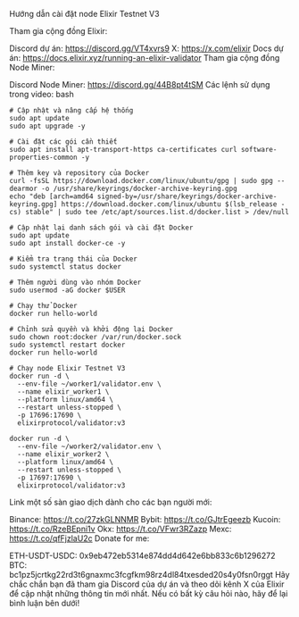 Hướng dẫn cài đặt node Elixir Testnet V3

Tham gia cộng đồng Elixir:

Discord dự án: https://discord.gg/VT4xvrs9
X: https://x.com/elixir
Docs dự án: https://docs.elixir.xyz/running-an-elixir-validator
Tham gia cộng đồng Node Miner:

Discord Node Miner: https://discord.gg/44B8pt4tSM
Các lệnh sử dụng trong video:
bash
```
# Cập nhật và nâng cấp hệ thống
sudo apt update
sudo apt upgrade -y

# Cài đặt các gói cần thiết
sudo apt install apt-transport-https ca-certificates curl software-properties-common -y

# Thêm key và repository của Docker
curl -fsSL https://download.docker.com/linux/ubuntu/gpg | sudo gpg --dearmor -o /usr/share/keyrings/docker-archive-keyring.gpg
echo "deb [arch=amd64 signed-by=/usr/share/keyrings/docker-archive-keyring.gpg] https://download.docker.com/linux/ubuntu $(lsb_release -cs) stable" | sudo tee /etc/apt/sources.list.d/docker.list > /dev/null

# Cập nhật lại danh sách gói và cài đặt Docker
sudo apt update
sudo apt install docker-ce -y

# Kiểm tra trạng thái của Docker
sudo systemctl status docker

# Thêm người dùng vào nhóm Docker
sudo usermod -aG docker $USER

# Chạy thử Docker
docker run hello-world

# Chỉnh sửa quyền và khởi động lại Docker
sudo chown root:docker /var/run/docker.sock
sudo systemctl restart docker
docker run hello-world

# Chạy node Elixir Testnet V3
docker run -d \
  --env-file ~/worker1/validator.env \
  --name elixir_worker1 \
  --platform linux/amd64 \
  --restart unless-stopped \
  -p 17696:17690 \
  elixirprotocol/validator:v3

docker run -d \
  --env-file ~/worker2/validator.env \
  --name elixir_worker2 \
  --platform linux/amd64 \
  --restart unless-stopped \
  -p 17697:17690 \
  elixirprotocol/validator:v3
```
Link một số sàn giao dịch dành cho các bạn người mới:

Binance: https://t.co/27zkGLNNMR
Bybit: https://t.co/GJtrEgeezb
Kucoin: https://t.co/RzeBEpni1v
Okx: https://t.co/VFwr3RZazp
Mexc: https://t.co/qfFjzlaU2c
Donate for me:

ETH-USDT-USDC: 0x9eb472eb5314e874dd4d642e6bb833c6b1296272
BTC: bc1pz5jcrtkg22rd3t6gnaxmc3fcgfkm98rz4dl84txesded20s4y0fsn0rggt
Hãy chắc chắn bạn đã tham gia Discord của dự án và theo dõi kênh X của Elixir để cập nhật những thông tin mới nhất. Nếu có bất kỳ câu hỏi nào, hãy để lại bình luận bên dưới!

